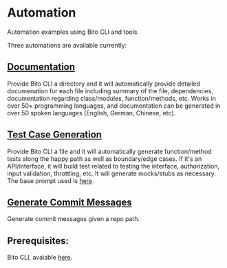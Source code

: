 # Automation
Automation examples using Bito CLI and tools

Three automations are available currently:

## [Documentation](https://github.com/gitbito/Automation/tree/main/documentation/create_code_doc)
Provide Bito CLI a directory and it will automatically provide detailed documenation for each file including summary of the file, dependencies, documentation regarding class/modules, function/methods, etc.  Works in over 50+ programming languages, and documentation can be generated in over 50 spoken languages (English, German, Chinese, etc). 


## [Test Case Generation ](https://github.com/gitbito/Automation/tree/main/unittests/gentestcase)
Provide Bito CLI a file and it will automatically generate function/method tests along the happy path as well as boundary/edge cases.  If it's an API/interface, it will build test related to testing the interface, authorization, input validation, throttling, etc.  It will generate mocks/stubs as necessary.  The base prompt used is [here](https://github.com/gitbito/Automation/blob/main/unittests/gentestcase/prompts/gen_test_case.pmt).


## [Generate Commit Messages](https://github.com/gitbito/Automation/tree/main/git/commit_msg)
Generate commit messages given a repo path. 

## Prerequisites:
Bito CLI, avaiable [here](https://github.com/gitbito/CLI).
